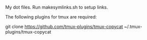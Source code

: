My dot files. Run makesymlinks.sh to setup links. 

The following plugins for tmux are required: 

git clone https://github.com/tmux-plugins/tmux-copycat ~/.tmux-plugins/tmux-copycat

